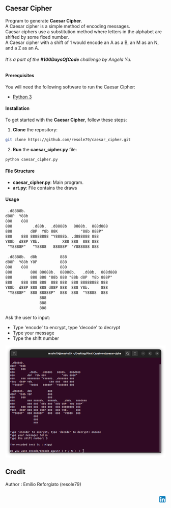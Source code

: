 ## Caesar Cipher

Program to generate **Caesar Cipher**.       
A Caesar cipher is a simple method of encoding messages.          
Caesar ciphers use a substitution method where letters in the alphabet are shifted by some fixed number.     
A Caesar cipher with a shift of 1 would encode an A as a B, an M as an N, and a Z as an A.      


###### It's a part of the **#100DaysOfCode** challenge by *Angela Yu*. ######    


#### Prerequisites
You will need the following software to run the Caesar Cipher:
 - [Python 3](https://www.python.org/downloads/)

#### Installation
To get started with the **Caesar Cipher**, follow these steps:

1. **Clone** the repository:

```sh
git clone https://github.com/resole79/caesar_cipher.git
```

2. **Run** the **caesar_cipher.py** file:

```sh
python caesar_cipher.py
```

#### File Structure   
 - **caesar_cipher.py**: Main program.
 - **art.py**: File contains the draws


#### **Usage**

```
 .d8888b.                                         
d88P  Y88b                                        
888    888                                        
888         .d88b.  .d8888b   8888b.  888d888     
888        d8P  Y8b 88K          "88b 888P"       
888    888 88888888 "Y8888b. .d888888 888         
Y88b  d88P Y8b.          X88 888  888 888         
 "Y8888P"   "Y8888   88888P' "Y888888 888         
                                                                                           
 .d8888b.  d8b          888                       
d88P  Y88b Y8P          888                       
888    888              888                       
888        888 88888b.  88888b.   .d88b.  888d888 
888        888 888 "88b 888 "88b d8P  Y8b 888P"   
888    888 888 888  888 888  888 88888888 888     
Y88b  d88P 888 888 d88P 888  888 Y8b.     888     
 "Y8888P"  888 88888P"  888  888  "Y8888  888     
               888                                
               888                                
               888                                   
```

Ask the user to input:
 - Type 'encode' to encrypt, type 'decode' to decrypt
 - Type your message
 - Type the shift number

![Caesar Cipher](./image/caesar_cipher_0.png)


## **Credit**

Author : Emilio Reforgiato (resole79)

##
<p align="right"><a href="https://www.linkedin.com/in/emilio-reforgiato/" target=”_blank” ><img src="./image/in_logo.png" /></a></p>

 
